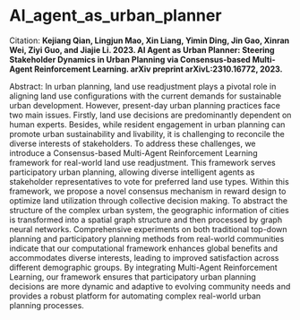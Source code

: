 # AI_agent_as_urban_planner 
Citation: **Kejiang Qian, Lingjun Mao, Xin Liang, Yimin Ding, Jin Gao, Xinran Wei, Ziyi Guo, and Jiajie Li. 2023. AI Agent as Urban Planner: Steering Stakeholder Dynamics in Urban Planning via Consensus-based Multi-Agent Reinforcement Learning. arXiv preprint arXivL:2310.16772, 2023.**
  
Abstract: In urban planning, land use readjustment plays a pivotal role in aligning land use configurations with the current demands for sustainable urban development. However, present-day urban planning practices face two main issues. Firstly, land use decisions are predominantly dependent on human experts. Besides, while resident engagement in urban planning can promote urban sustainability and livability, it is challenging to reconcile the diverse interests of stakeholders. To address these challenges, we introduce a Consensus-based Multi-Agent Reinforcement Learning framework for real-world land use readjustment. This framework serves participatory urban planning, allowing diverse intelligent agents as stakeholder representatives to vote for preferred land use types. Within this framework, we propose a novel consensus mechanism in reward design to optimize land utilization through collective decision making. To abstract the structure of the complex urban system, the geographic information of cities is transformed into a spatial graph structure and then processed by graph neural networks. Comprehensive experiments on both traditional top-down planning and participatory planning methods from real-world communities indicate that our computational framework enhances global benefits and accommodates diverse interests, leading to improved satisfaction across different demographic groups. By integrating Multi-Agent Reinforcement Learning, our framework ensures that participatory urban planning decisions are more dynamic and adaptive to evolving community needs and provides a robust platform for automating complex real-world urban planning processes.
